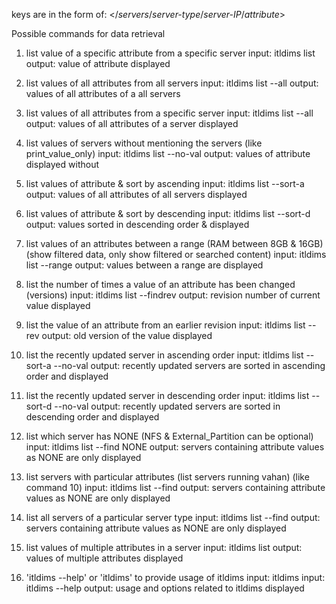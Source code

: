keys are in the form of: </*servers*/*server-type*/*server-IP*/*attribute*>

Possible commands for data retrieval
1. list value of a specific attribute from a specific server
  input: itldims list <key>
  output: value of attribute displayed

2. list values of all attributes from all servers
input: itldims list --all
output: values of all attributes of a all servers

3. list values of all attributes from a specific server
input: itldims list <key> --all
output: values of all attributes of a server displayed

4. list values of servers without mentioning the servers (like print_value_only)
input: itldims list <key> --no-val
output: values of attribute displayed without 

5. list values of attribute & sort by ascending
input: itldims list <key> --sort-a
output: values of all attributes of all servers displayed

6. list values of attribute & sort by descending
input: itldims list <key> --sort-d
output: values sorted in descending order & displayed

7. list values of an attributes between a range (RAM between 8GB & 16GB) (show filtered data, only show filtered or searched content)
input: itldims list <key> --range <min num> <max num>
output: values between a range are displayed

8. list the number of times a value of an attribute has been changed (versions)
input: itldims list <key> --findrev
output: revision number of current value displayed

9. list the value of an attribute from an earlier revision
input: itldims list <key> --rev <revision number>
output: old version of the value displayed

10. list the recently updated server in ascending order
input: itldims list --sort-a --no-val
output: recently updated servers are sorted in ascending order and displayed

11. list the recently updated server in descending order
input: itldims list --sort-d --no-val
output: recently updated servers are sorted in descending order and displayed

12. list which server has NONE (NFS & External_Partition can be optional)
input: itldims list <key> --find NONE
output: servers containing attribute values as NONE are only displayed

13. list servers with particular attributes (list servers running vahan) (like command 10)
input: itldims list <key> --find <value>
output: servers containing attribute values as NONE are only displayed

14. list all servers of a particular server type 
input: itldims list <key> --find <value>
output: servers containing attribute values as NONE are only displayed

15. list values of multiple attributes in a server
input: itldims list <key> <key> <key>
output: values of multiple attributes displayed

16. 'itldims --help' or 'itldims' to provide usage of itldims
input: itldims
input: itldims --help 
output: usage and options related to itldims displayed
